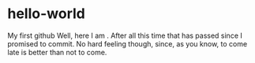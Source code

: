 # hello-world
My first github
Well, here I am . After all this time that has passed since I promised to commit. No hard feeling though, since, as you know, to come late is better than not to come.
